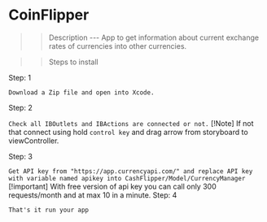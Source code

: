 # CoinFlipper

>> Description
   --- App to get information about current exchange rates of currencies into other currencies.

>> Steps to install

Step: 1

`Download a Zip file and open into Xcode.`

Step: 2

`Check all IBOutlets and IBActions are connected or not.`
[!Note]
If not that connect using hold `control key` and drag arrow from storyboard to viewController.

Step: 3

`Get API key from "https://app.currencyapi.com/" and replace API key with variable named apikey into CashFlipper/Model/CurrencyManager`
[!important]
With free version of api key you can call only 300 requests/month and at max 10 in a minute.
Step: 4

`That's it run your app`
